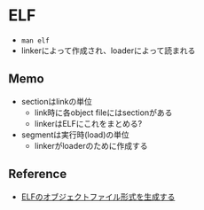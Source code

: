 # ELF

* `man elf`
* linkerによって作成され、loaderによって読まれる

## Memo

* sectionはlinkの単位
  * link時に各object fileにはsectionがある
  * linkerはELFにこれをまとめる?
* segmentは実行時(load)の単位
  * linkerがloaderのために作成する


## Reference

* [ELFのオブジェクトファイル形式を生成する](https://tyfkda.github.io/blog/2020/04/20/elf-obj.html)
